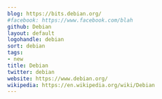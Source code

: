 ```yaml
---
blog: https://bits.debian.org/
#facebook: https://www.facebook.com/blah
github: Debian
layout: default
logohandle: debian
sort: debian
tags:
- new
title: Debian
twitter: debian
website: https://www.debian.org/
wikipedia: https://en.wikipedia.org/wiki/Debian
---
```

